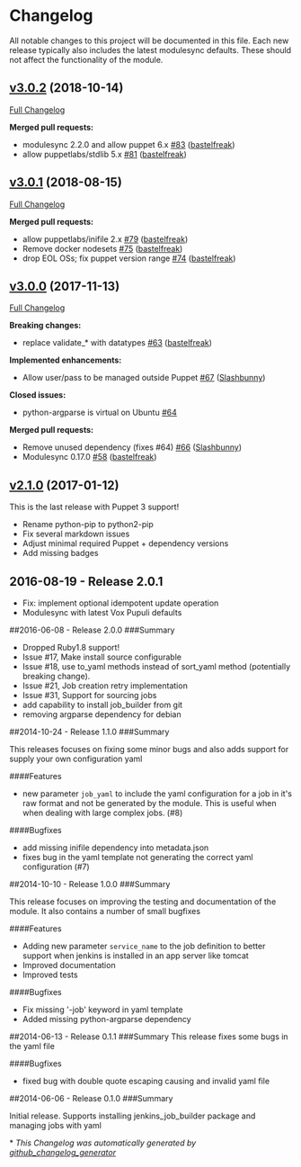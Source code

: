 # Changelog

All notable changes to this project will be documented in this file.
Each new release typically also includes the latest modulesync defaults.
These should not affect the functionality of the module.

## [v3.0.2](https://github.com/voxpupuli/puppet-jenkins_job_builder/tree/v3.0.2) (2018-10-14)

[Full Changelog](https://github.com/voxpupuli/puppet-jenkins_job_builder/compare/v3.0.1...v3.0.2)

**Merged pull requests:**

- modulesync 2.2.0 and allow puppet 6.x [\#83](https://github.com/voxpupuli/puppet-jenkins_job_builder/pull/83) ([bastelfreak](https://github.com/bastelfreak))
- allow puppetlabs/stdlib 5.x [\#81](https://github.com/voxpupuli/puppet-jenkins_job_builder/pull/81) ([bastelfreak](https://github.com/bastelfreak))

## [v3.0.1](https://github.com/voxpupuli/puppet-jenkins_job_builder/tree/v3.0.1) (2018-08-15)

[Full Changelog](https://github.com/voxpupuli/puppet-jenkins_job_builder/compare/v3.0.0...v3.0.1)

**Merged pull requests:**

- allow puppetlabs/inifile 2.x [\#79](https://github.com/voxpupuli/puppet-jenkins_job_builder/pull/79) ([bastelfreak](https://github.com/bastelfreak))
- Remove docker nodesets [\#75](https://github.com/voxpupuli/puppet-jenkins_job_builder/pull/75) ([bastelfreak](https://github.com/bastelfreak))
- drop EOL OSs; fix puppet version range [\#74](https://github.com/voxpupuli/puppet-jenkins_job_builder/pull/74) ([bastelfreak](https://github.com/bastelfreak))

## [v3.0.0](https://github.com/voxpupuli/puppet-jenkins_job_builder/tree/v3.0.0) (2017-11-13)

[Full Changelog](https://github.com/voxpupuli/puppet-jenkins_job_builder/compare/v2.1.0...v3.0.0)

**Breaking changes:**

- replace validate\_\* with datatypes [\#63](https://github.com/voxpupuli/puppet-jenkins_job_builder/pull/63) ([bastelfreak](https://github.com/bastelfreak))

**Implemented enhancements:**

- Allow user/pass to be managed outside Puppet [\#67](https://github.com/voxpupuli/puppet-jenkins_job_builder/pull/67) ([Slashbunny](https://github.com/Slashbunny))

**Closed issues:**

- python-argparse is virtual on Ubuntu [\#64](https://github.com/voxpupuli/puppet-jenkins_job_builder/issues/64)

**Merged pull requests:**

- Remove unused dependency \(fixes \#64\) [\#66](https://github.com/voxpupuli/puppet-jenkins_job_builder/pull/66) ([Slashbunny](https://github.com/Slashbunny))
- Modulesync 0.17.0 [\#58](https://github.com/voxpupuli/puppet-jenkins_job_builder/pull/58) ([bastelfreak](https://github.com/bastelfreak))

## [v2.1.0](https://github.com/voxpupuli/puppet-jenkins_job_builder/tree/v2.1.0) (2017-01-12)

This is the last release with Puppet 3 support!
- Rename python-pip to python2-pip
- Fix several markdown issues
- Adjust minimal required Puppet + dependency versions
- Add missing badges

## 2016-08-19 - Release 2.0.1
  - Fix:  implement optional idempotent update operation
  - Modulesync with latest Vox Pupuli defaults


##2016-06-08 - Release 2.0.0
###Summary

  - Dropped Ruby1.8 support!
  - Issue #17, Make install source configurable
  - Issue #18, use to_yaml methods instead of sort_yaml method (potentially breaking change).
  - Issue #21, Job creation retry implementation
  - Issue #31, Support for sourcing jobs
  - add capability to install job_builder from git
  - removing argparse dependency for debian


##2014-10-24 - Release 1.1.0
###Summary

  This releases focuses on fixing some minor bugs and also adds support for supply your own configuration yaml

####Features

  - new parameter `job_yaml` to include the yaml configuration for a job in it's raw format and not be generated
  by the module. This is useful when when dealing with large complex jobs. (#8)

####Bugfixes

  - add missing inifile dependency into metadata.json
  - fixes bug in the yaml template not generating the correct yaml configuration (#7)


##2014-10-10 - Release 1.0.0
###Summary

  This release focuses on improving the testing and documentation of the module. It also contains a number of small bugfixes

####Features
 - Adding new parameter `service_name` to the job definition to better support when jenkins is installed in an app server like tomcat
 - Improved documentation
 - Improved tests

####Bugfixes
 - Fix missing '-job' keyword in yaml template
 - Added missing python-argparse dependency


##2014-06-13 - Release 0.1.1
###Summary
  This release fixes some bugs in the yaml file

####Bugfixes

- fixed bug with double quote escaping causing and invalid yaml file


##2014-06-06 - Release 0.1.0
###Summary

  Initial release. Supports installing jenkins_job_builder package and managing jobs with yaml


\* *This Changelog was automatically generated by [github_changelog_generator](https://github.com/github-changelog-generator/github-changelog-generator)*
